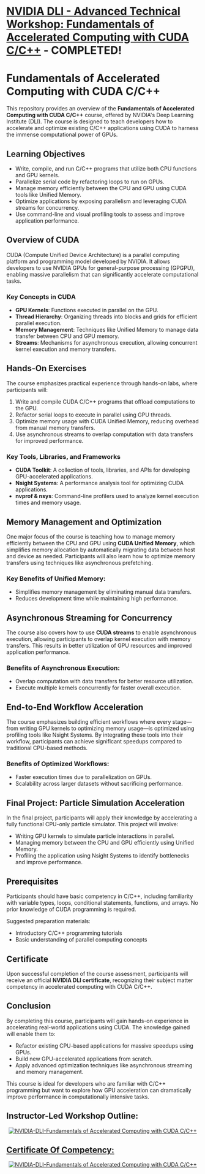 # [NVIDIA DLI - Advanced Technical Workshop: Fundamentals of Accelerated Computing with CUDA C/C++](https://learn.nvidia.com/courses/course-detail?course_id=course-v1:DLI+C-AC-01+V1) - COMPLETED!

# Fundamentals of Accelerated Computing with CUDA C/C++

This repository provides an overview of the **Fundamentals of Accelerated Computing with CUDA C/C++** course, offered by NVIDIA's Deep Learning Institute (DLI). The course is designed to teach developers how to accelerate and optimize existing C/C++ applications using CUDA to harness the immense computational power of GPUs.

## Learning Objectives

- Write, compile, and run C/C++ programs that utilize both CPU functions and GPU kernels.
- Parallelize serial code by refactoring loops to run on GPUs.
- Manage memory efficiently between the CPU and GPU using CUDA tools like Unified Memory.
- Optimize applications by exposing parallelism and leveraging CUDA streams for concurrency.
- Use command-line and visual profiling tools to assess and improve application performance.

## Overview of CUDA

CUDA (Compute Unified Device Architecture) is a parallel computing platform and programming model developed by NVIDIA. It allows developers to use NVIDIA GPUs for general-purpose processing (GPGPU), enabling massive parallelism that can significantly accelerate computational tasks.

### Key Concepts in CUDA

- **GPU Kernels**: Functions executed in parallel on the GPU.
- **Thread Hierarchy**: Organizing threads into blocks and grids for efficient parallel execution.
- **Memory Management**: Techniques like Unified Memory to manage data transfer between CPU and GPU memory.
- **Streams**: Mechanisms for asynchronous execution, allowing concurrent kernel execution and memory transfers.

## Hands-On Exercises

The course emphasizes practical experience through hands-on labs, where participants will:

1. Write and compile CUDA C/C++ programs that offload computations to the GPU.
2. Refactor serial loops to execute in parallel using GPU threads.
3. Optimize memory usage with CUDA Unified Memory, reducing overhead from manual memory transfers.
4. Use asynchronous streams to overlap computation with data transfers for improved performance.

### Key Tools, Libraries, and Frameworks

- **CUDA Toolkit**: A collection of tools, libraries, and APIs for developing GPU-accelerated applications.
- **Nsight Systems**: A performance analysis tool for optimizing CUDA applications.
- **nvprof & nsys**: Command-line profilers used to analyze kernel execution times and memory usage.

## Memory Management and Optimization

One major focus of the course is teaching how to manage memory efficiently between the CPU and GPU using **CUDA Unified Memory**, which simplifies memory allocation by automatically migrating data between host and device as needed. Participants will also learn how to optimize memory transfers using techniques like asynchronous prefetching.

### Key Benefits of Unified Memory:
- Simplifies memory management by eliminating manual data transfers.
- Reduces development time while maintaining high performance.
  
## Asynchronous Streaming for Concurrency

The course also covers how to use **CUDA streams** to enable asynchronous execution, allowing participants to overlap kernel execution with memory transfers. This results in better utilization of GPU resources and improved application performance.

### Benefits of Asynchronous Execution:
- Overlap computation with data transfers for better resource utilization.
- Execute multiple kernels concurrently for faster overall execution.

## End-to-End Workflow Acceleration

The course emphasizes building efficient workflows where every stage—from writing GPU kernels to optimizing memory usage—is optimized using profiling tools like Nsight Systems. By integrating these tools into their workflow, participants can achieve significant speedups compared to traditional CPU-based methods.

### Benefits of Optimized Workflows:
- Faster execution times due to parallelization on GPUs.
- Scalability across larger datasets without sacrificing performance.

## Final Project: Particle Simulation Acceleration

In the final project, participants will apply their knowledge by accelerating a fully functional CPU-only particle simulator. This project will involve:

- Writing GPU kernels to simulate particle interactions in parallel.
- Managing memory between the CPU and GPU efficiently using Unified Memory.
- Profiling the application using Nsight Systems to identify bottlenecks and improve performance.

## Prerequisites

Participants should have basic competency in C/C++, including familiarity with variable types, loops, conditional statements, functions, and arrays. No prior knowledge of CUDA programming is required.

Suggested preparation materials:
- Introductory C/C++ programming tutorials
- Basic understanding of parallel computing concepts

## Certificate

Upon successful completion of the course assessment, participants will receive an official **NVIDIA DLI certificate**, recognizing their subject matter competency in accelerated computing with CUDA C/C++.

## Conclusion

By completing this course, participants will gain hands-on experience in accelerating real-world applications using CUDA. The knowledge gained will enable them to:

- Refactor existing CPU-based applications for massive speedups using GPUs.
- Build new GPU-accelerated applications from scratch.
- Apply advanced optimization techniques like asynchronous streaming and memory management.

This course is ideal for developers who are familiar with C/C++ programming but want to explore how GPU acceleration can dramatically improve performance in computationally intensive tasks.


## Instructor-Led Workshop Outline:

<p style="text-align:center">
    <a href="https://learn.nvidia.com/courses/course-detail?course_id=course-v1:DLI+C-AC-01+V1" target="_blank">
    <img src="nvidia_cuda_portfolio/images/Workshop_Outline_FAC_CUDA_C_CPP.png" alt="NVIDIA-DLI-Fundamentals of Accelerated Computing with CUDA C/C++"  />
    </a>
</p>

## [Certificate Of Competency:](https://learn.nvidia.com/certificates?id=d747aca4c5f9467cb46d785ed401c6ea)

<p style="text-align:center">
    <a href="https://learn.nvidia.com/certificates?id=d747aca4c5f9467cb46d785ed401c6ea" target="_blank">
    <img src="nvidia_cuda_portfolio/images/CC_FAC_CUDA_C_CPP.png" alt="NVIDIA-DLI-Fundamentals of Accelerated Computing with CUDA C/C++"  />
    </a>
</p>
